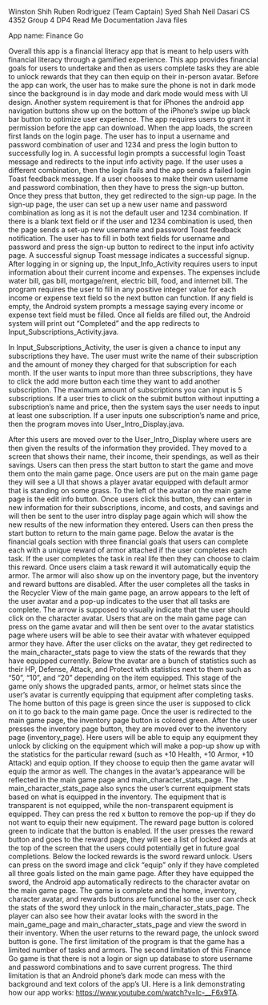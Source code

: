 Winston Shih
Ruben Rodriguez (Team Captain)
Syed Shah
Neil Dasari
CS 4352 Group 4 DP4 Read Me Documentation
Java files

App name: Finance Go

Overall this app is a financial literacy app that is meant to help users with financial literacy through a gamified experience. This app provides financial goals for users to undertake and then as users complete tasks they are able to unlock rewards that they can then equip on their in-person avatar. 
Before the app can work, the user has to make sure the phone is not in dark mode since the background is in day mode and dark mode would mess with UI design. Another system requirement is that for iPhones the android app navigation buttons show up on the bottom of the iPhone’s swipe up black bar button to optimize user experience. The app requires users to grant it permission before the app can download.
When the app loads, the screen first lands on the login page. The user has to input a username and password combination of user and 1234 and press the login button to successfully log in. A successful login prompts a successful login Toast message and redirects to the input info activity page. If the user uses a different combination, then the login fails and the app sends a failed login Toast feedback message. If a user chooses to make their own username and password combination, then they have to press the sign-up button. 
Once they press that button, they get redirected to the sign-up page. In the sign-up page, the user can set up a new user name and password combination as long as it is not the default user and 1234 combination. If there is a blank text field or if the user and 1234 combination is used, then the page sends a set-up new username and password Toast feedback notification. The user has to fill in both text fields for username and password and press the sign-up button to redirect to the input info activity page. A successful signup Toast message indicates a successful signup.
After logging in or signing up, the Input_Info_Activity requires users to input information about their current income and expenses. The expenses include water bill, gas bill, mortgage/rent, electric bill, food, and internet bill. The program requires the user to fill in any positive integer value for each income or expense text field so the next button can function. If any field is empty, the Android system prompts a message saying every income or expense text field must be filled. Once all fields are filled out, the Android system will print out “Completed” and the app redirects to Input_Subscriptions_Activity.java.

In Input_Subscriptions_Activity, the user is given a chance to input any subscriptions they have. The user must write the name of their subscription and the amount of money they charged for that subscription for each month. If the user wants to input more than three subscriptions, they have to click the add more button each time they want to add another subscription. The maximum amount of subscriptions you can input is 5 subscriptions. If a user tries to click on the submit button without inputting a subscription’s name and price, then the system says the user needs to input at least one subscription. If a user inputs one subscription’s name and price, then the program moves into User_Intro_Display.java.

After this users are moved over to the User_Intro_Display where users are then given the results of the information they provided. They moved to a screen that shows their name, their income, their spendings, as well as their savings. Users can then press the start button to start the game and move them onto the main game page.
Once users are put on the main game page they will see a UI that shows a player avatar equipped with default armor that is standing on some grass. To the left of the avatar on the main game page is the edit info button. Once users click this button, they can enter in new information for their subscriptions, income, and costs, and savings and will then be sent to the user intro display page again which will show the new results of the new information they entered. Users can then press the start button to return to the main game page. Below the avatar is the financial goals section with three financial goals that users can complete each with a unique reward of armor attached if the user completes each task. If the user completes the task in real life then they can choose to claim this reward. Once users claim a task reward it will automatically equip the armor. The armor will also show up on the inventory page, but the inventory and reward buttons are disabled. After the user completes all the tasks in the Recycler View of the main game page, an arrow appears to the left of the user avatar and a pop-up indicates to the user that all tasks are complete. The arrow is supposed to visually indicate that the user should click on the character avatar. Users that are on the main game page can press on the game avatar and will then be sent over to the avatar statistics page where users will be able to see their avatar with whatever equipped armor they have.
After the user clicks on the avatar, they get redirected to the main_character_stats page to view the stats of the rewards that they have equipped currently. Below the avatar are a bunch of statistics such as their HP, Defense, Attack, and Protect with statistics next to them such as “50”, “10”, and “20” depending on the item equipped. This stage of the game only shows the upgraded pants, armor, or helmet stats since the user’s avatar is currently equipping that equipment after completing tasks. The home button of this page is green since the user is supposed to click on it to go back to the main game page. 
Once the user is redirected to the main game page, the inventory page button is colored green. After the user presses the inventory page button, they are moved over to the inventory page (inventory_page). Here users will be able to equip any equipment they unlock by clicking on the equipment which will make a pop-up show up with the statistics for the particular reward (such as +10 Health, +10 Armor, +10 Attack)  and equip option. If they choose to equip then the game avatar will equip the armor as well. The changes in the avatar’s appearance will be reflected in the main game page and main_character_stats_page. The main_character_stats_page also syncs the user’s current equipment stats based on what is equipped in the inventory. The equipment that is transparent is not equipped, while the non-transparent equipment is equipped. They can press the red x button to remove the pop-up if they do not want to equip their new equipment. The reward page button is colored green to indicate that the button is enabled. 
If the user presses the reward button and goes to the reward page, they will see a list of locked awards at the top of the screen that the users could potentially get in future goal completions. Below the locked rewards is the sword reward unlock. Users can press on the sword image and click “equip” only if they have completed all three goals listed on the main game page. After they have equipped the sword, the Android app automatically redirects to the character avatar on the main game page. The game is complete and the home, inventory, character avatar, and rewards buttons are functional so the user can check the stats of the sword they unlock in the main_character_stats_page. The player can also see how their avatar looks with the sword in the main_game_page and main_character_stats_page and view the sword in their inventory. When the user returns to the reward page, the unlock sword button is gone.
The first limitation of the program is that the game has a limited number of tasks and armors. The second limitation of this Finance Go game is that there is not a login or sign up database to store username and password combinations and to save current progress. The third limitation is that an Android phone’s dark mode can mess with the background and text colors of the app’s UI. 
Here is a link demonstrating how our app works: https://www.youtube.com/watch?v=lc-__F6x9TA.


